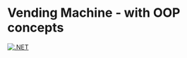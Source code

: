 # Vending Machine - with OOP concepts

[![.NET](https://github.com/AnthonyMogotlane/vending-machine/actions/workflows/dotnet-desktop.yml/badge.svg)](https://github.com/AnthonyMogotlane/vending-machine/actions/workflows/dotnet-desktop.yml)
